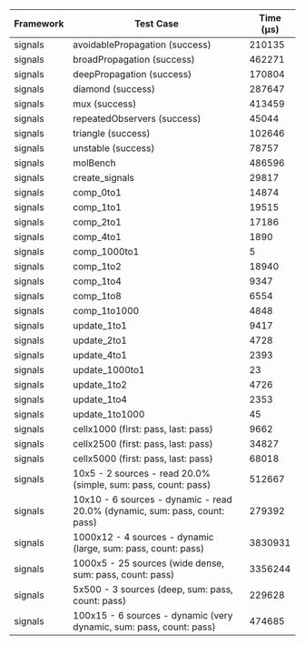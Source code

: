 | Framework | Test Case | Time (μs) |
| --- | --- | --- |
| signals | avoidablePropagation (success) | 210135 |
| signals | broadPropagation (success) | 462271 |
| signals | deepPropagation (success) | 170804 |
| signals | diamond (success) | 287647 |
| signals | mux (success) | 413459 |
| signals | repeatedObservers (success) | 45044 |
| signals | triangle (success) | 102646 |
| signals | unstable (success) | 78757 |
| signals | molBench | 486596 |
| signals | create_signals | 29817 |
| signals | comp_0to1 | 14874 |
| signals | comp_1to1 | 19515 |
| signals | comp_2to1 | 17186 |
| signals | comp_4to1 | 1890 |
| signals | comp_1000to1 | 5 |
| signals | comp_1to2 | 18940 |
| signals | comp_1to4 | 9347 |
| signals | comp_1to8 | 6554 |
| signals | comp_1to1000 | 4848 |
| signals | update_1to1 | 9417 |
| signals | update_2to1 | 4728 |
| signals | update_4to1 | 2393 |
| signals | update_1000to1 | 23 |
| signals | update_1to2 | 4726 |
| signals | update_1to4 | 2353 |
| signals | update_1to1000 | 45 |
| signals | cellx1000 (first: pass, last: pass) | 9662 |
| signals | cellx2500 (first: pass, last: pass) | 34827 |
| signals | cellx5000 (first: pass, last: pass) | 68018 |
| signals | 10x5 - 2 sources - read 20.0% (simple, sum: pass, count: pass) | 512667 |
| signals | 10x10 - 6 sources - dynamic - read 20.0% (dynamic, sum: pass, count: pass) | 279392 |
| signals | 1000x12 - 4 sources - dynamic (large, sum: pass, count: pass) | 3830931 |
| signals | 1000x5 - 25 sources (wide dense, sum: pass, count: pass) | 3356244 |
| signals | 5x500 - 3 sources (deep, sum: pass, count: pass) | 229628 |
| signals | 100x15 - 6 sources - dynamic (very dynamic, sum: pass, count: pass) | 474685 |
